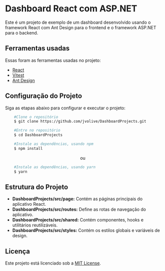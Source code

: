 # Dashboard React com ASP.NET

Este é um projeto de exemplo de um dashboard desenvolvido usando o framework React com Ant Design para o frontend e o framework ASP.NET para o backend.

## Ferramentas usadas

Essas foram as ferramentas usadas no projeto:

- [React](https://react.dev/)
- [Vitest](https://vitest.dev/)
- [Ant Design](https://ant.design/)

## Configuração do Projeto

Siga as etapas abaixo para configurar e executar o projeto:

```bash
    #Clone o repositório
    $ git clone https://github.com/jvolive/DashboardProjects.git
```

```bash
    #Entre no repositório
    $ cd DashboardProjects
```

```bash
    #Instale as dependências, usando npm
    $ npm install
```

<p align="center">ou</p>

```bash
    #Instale as dependências, usando yarn
    $ yarn
```

## Estrutura do Projeto

- **DashboardProjects/src/page:** Contém as páginas principais do aplicativo React.
- **DashboardProjects/src/routes:** Define as rotas de navegação do aplicativo.
- **DashboardProjects/src/shared:** Contém componentes, hooks e utilitários reutilizáveis.
- **DashboardProjects/src/styles:** Contém os estilos globais e variáveis de design.

## Licença

Este projeto está licenciado sob a [MIT License](./LICENSE).
